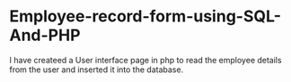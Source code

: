 # Employee-record-form-using-SQL-And-PHP
I have createed a User interface page in php to read the employee details from the user and inserted it into the database.
